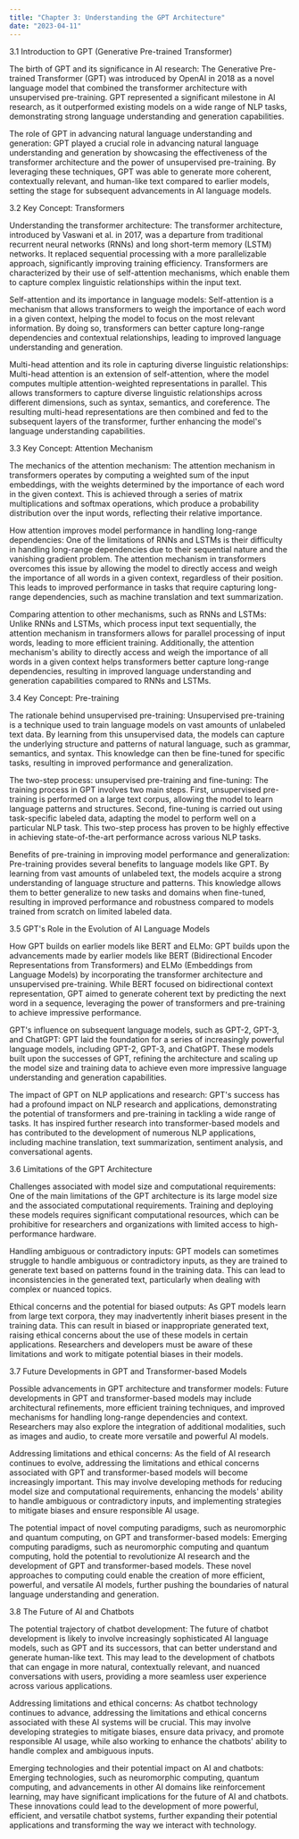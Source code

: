 ```yaml
---
title: "Chapter 3: Understanding the GPT Architecture"
date: "2023-04-11"
---
```


3.1 Introduction to GPT (Generative Pre-trained Transformer)

The birth of GPT and its significance in AI research:
The Generative Pre-trained Transformer (GPT) was introduced by OpenAI in 2018 as a novel language model that combined the transformer architecture with unsupervised pre-training. GPT represented a significant milestone in AI research, as it outperformed existing models on a wide range of NLP tasks, demonstrating strong language understanding and generation capabilities.

The role of GPT in advancing natural language understanding and generation:
GPT played a crucial role in advancing natural language understanding and generation by showcasing the effectiveness of the transformer architecture and the power of unsupervised pre-training. By leveraging these techniques, GPT was able to generate more coherent, contextually relevant, and human-like text compared to earlier models, setting the stage for subsequent advancements in AI language models.

3.2 Key Concept: Transformers

Understanding the transformer architecture:
The transformer architecture, introduced by Vaswani et al. in 2017, was a departure from traditional recurrent neural networks (RNNs) and long short-term memory (LSTM) networks. It replaced sequential processing with a more parallelizable approach, significantly improving training efficiency. Transformers are characterized by their use of self-attention mechanisms, which enable them to capture complex linguistic relationships within the input text.

Self-attention and its importance in language models:
Self-attention is a mechanism that allows transformers to weigh the importance of each word in a given context, helping the model to focus on the most relevant information. By doing so, transformers can better capture long-range dependencies and contextual relationships, leading to improved language understanding and generation.

Multi-head attention and its role in capturing diverse linguistic relationships:
Multi-head attention is an extension of self-attention, where the model computes multiple attention-weighted representations in parallel. This allows transformers to capture diverse linguistic relationships across different dimensions, such as syntax, semantics, and coreference. The resulting multi-head representations are then combined and fed to the subsequent layers of the transformer, further enhancing the model's language understanding capabilities.

3.3 Key Concept: Attention Mechanism

The mechanics of the attention mechanism:
The attention mechanism in transformers operates by computing a weighted sum of the input embeddings, with the weights determined by the importance of each word in the given context. This is achieved through a series of matrix multiplications and softmax operations, which produce a probability distribution over the input words, reflecting their relative importance.

How attention improves model performance in handling long-range dependencies:
One of the limitations of RNNs and LSTMs is their difficulty in handling long-range dependencies due to their sequential nature and the vanishing gradient problem. The attention mechanism in transformers overcomes this issue by allowing the model to directly access and weigh the importance of all words in a given context, regardless of their position. This leads to improved performance in tasks that require capturing long-range dependencies, such as machine translation and text summarization.

Comparing attention to other mechanisms, such as RNNs and LSTMs:
Unlike RNNs and LSTMs, which process input text sequentially, the attention mechanism in transformers allows for parallel processing of input words, leading to more efficient training. Additionally, the attention mechanism's ability to directly access and weigh the importance of all words in a given context helps transformers better capture long-range dependencies, resulting in improved language understanding and generation capabilities compared to RNNs and LSTMs.

3.4 Key Concept: Pre-training

The rationale behind unsupervised pre-training:
Unsupervised pre-training is a technique used to train language models on vast amounts of unlabeled text data. By learning from this unsupervised data, the models can capture the underlying structure and patterns of natural language, such as grammar, semantics, and syntax. This knowledge can then be fine-tuned for specific tasks, resulting in improved performance and generalization.

The two-step process: unsupervised pre-training and fine-tuning:
The training process in GPT involves two main steps. First, unsupervised pre-training is performed on a large text corpus, allowing the model to learn language patterns and structures. Second, fine-tuning is carried out using task-specific labeled data, adapting the model to perform well on a particular NLP task. This two-step process has proven to be highly effective in achieving state-of-the-art performance across various NLP tasks.

Benefits of pre-training in improving model performance and generalization:
Pre-training provides several benefits to language models like GPT. By learning from vast amounts of unlabeled text, the models acquire a strong understanding of language structure and patterns. This knowledge allows them to better generalize to new tasks and domains when fine-tuned, resulting in improved performance and robustness compared to models trained from scratch on limited labeled data.

3.5 GPT's Role in the Evolution of AI Language Models

How GPT builds on earlier models like BERT and ELMo:
GPT builds upon the advancements made by earlier models like BERT (Bidirectional Encoder Representations from Transformers) and ELMo (Embeddings from Language Models) by incorporating the transformer architecture and unsupervised pre-training. While BERT focused on bidirectional context representation, GPT aimed to generate coherent text by predicting the next word in a sequence, leveraging the power of transformers and pre-training to achieve impressive performance.

GPT's influence on subsequent language models, such as GPT-2, GPT-3, and ChatGPT:
GPT laid the foundation for a series of increasingly powerful language models, including GPT-2, GPT-3, and ChatGPT. These models built upon the successes of GPT, refining the architecture and scaling up the model size and training data to achieve even more impressive language understanding and generation capabilities.

The impact of GPT on NLP applications and research:
GPT's success has had a profound impact on NLP research and applications, demonstrating the potential of transformers and pre-training in tackling a wide range of tasks. It has inspired further research into transformer-based models and has contributed to the development of numerous NLP applications, including machine translation, text summarization, sentiment analysis, and conversational agents.

3.6 Limitations of the GPT Architecture

Challenges associated with model size and computational requirements:
One of the main limitations of the GPT architecture is its large model size and the associated computational requirements. Training and deploying these models requires significant computational resources, which can be prohibitive for researchers and organizations with limited access to high-performance hardware.

Handling ambiguous or contradictory inputs:
GPT models can sometimes struggle to handle ambiguous or contradictory inputs, as they are trained to generate text based on patterns found in the training data. This can lead to inconsistencies in the generated text, particularly when dealing with complex or nuanced topics.

Ethical concerns and the potential for biased outputs:
As GPT models learn from large text corpora, they may inadvertently inherit biases present in the training data. This can result in biased or inappropriate generated text, raising ethical concerns about the use of these models in certain applications. Researchers and developers must be aware of these limitations and work to mitigate potential biases in their models.

3.7 Future Developments in GPT and Transformer-based Models

Possible advancements in GPT architecture and transformer models:
Future developments in GPT and transformer-based models may include architectural refinements, more efficient training techniques, and improved mechanisms for handling long-range dependencies and context. Researchers may also explore the integration of additional modalities, such as images and audio, to create more versatile and powerful AI models.

Addressing limitations and ethical concerns:
As the field of AI research continues to evolve, addressing the limitations and ethical concerns associated with GPT and transformer-based models will become increasingly important. This may involve developing methods for reducing model size and computational requirements, enhancing the models' ability to handle ambiguous or contradictory inputs, and implementing strategies to mitigate biases and ensure responsible AI usage.

The potential impact of novel computing paradigms, such as neuromorphic and quantum computing, on GPT and transformer-based models:
Emerging computing paradigms, such as neuromorphic computing and quantum computing, hold the potential to revolutionize AI research and the development of GPT and transformer-based models. These novel approaches to computing could enable the creation of more efficient, powerful, and versatile AI models, further pushing the boundaries of natural language understanding and generation.

3.8 The Future of AI and Chatbots

The potential trajectory of chatbot development:
The future of chatbot development is likely to involve increasingly sophisticated AI language models, such as GPT and its successors, that can better understand and generate human-like text. This may lead to the development of chatbots that can engage in more natural, contextually relevant, and nuanced conversations with users, providing a more seamless user experience across various applications.

Addressing limitations and ethical concerns:
As chatbot technology continues to advance, addressing the limitations and ethical concerns associated with these AI systems will be crucial. This may involve developing strategies to mitigate biases, ensure data privacy, and promote responsible AI usage, while also working to enhance the chatbots' ability to handle complex and ambiguous inputs.

Emerging technologies and their potential impact on AI and chatbots:
Emerging technologies, such as neuromorphic computing, quantum computing, and advancements in other AI domains like reinforcement learning, may have significant implications for the future of AI and chatbots. These innovations could lead to the development of more powerful, efficient, and versatile chatbot systems, further expanding their potential applications and transforming the way we interact with technology.
